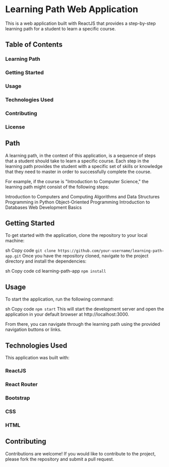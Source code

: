# Learning Path Web Application
This is a web application built with ReactJS that provides a step-by-step learning path for a student to learn a specific course.

## Table of Contents
### Learning Path
### Getting Started
### Usage
### Technologies Used
### Contributing
### License
## Path
A learning path, in the context of this application, is a sequence of steps that a student should take to learn a specific course. Each step in the learning path provides the student with a specific set of skills or knowledge that they need to master in order to successfully complete the course.

For example, if the course is "Introduction to Computer Science," the learning path might consist of the following steps:

Introduction to Computers and Computing
Algorithms and Data Structures
Programming in Python
Object-Oriented Programming
Introduction to Databases
Web Development Basics
## Getting Started
To get started with the application, clone the repository to your local machine:

sh
Copy code
`git clone https://github.com/your-username/learning-path-app.git`
Once you have the repository cloned, navigate to the project directory and install the dependencies:

sh
Copy code
cd learning-path-app
`npm install`
## Usage
To start the application, run the following command:

sh
Copy code
`npm start`
This will start the development server and open the application in your default browser at http://localhost:3000.

From there, you can navigate through the learning path using the provided navigation buttons or links.

## Technologies Used
This application was built with:

### ReactJS
###  React Router
### Bootstrap
### CSS
### HTML
## Contributing
Contributions are welcome! If you would like to contribute to the project, please fork the repository and submit a pull request.


